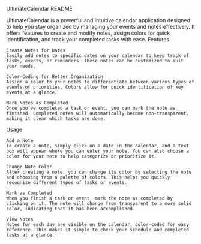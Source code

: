 UltimateCalendar README

UltimateCalendar is a powerful and intuitive calendar application designed to help you stay organized by managing your events and notes effectively. It offers features to create and modify notes, assign colors for quick identification, and track your completed tasks with ease.
Features

    Create Notes for Dates
    Easily add notes to specific dates on your calendar to keep track of tasks, events, or reminders. These notes can be customized to suit your needs.

    Color-Coding for Better Organization
    Assign a color to your notes to differentiate between various types of events or priorities. Colors allow for quick identification of key events at a glance.

    Mark Notes as Completed
    Once you've completed a task or event, you can mark the note as finished. Completed notes will automatically become non-transparent, making it clear which tasks are done.

Usage

    Add a Note
    To create a note, simply click on a date in the calendar, and a text box will appear where you can enter your note. You can also choose a color for your note to help categorize or prioritize it.

    Change Note Color
    After creating a note, you can change its color by selecting the note and choosing from a palette of colors. This helps you quickly recognize different types of tasks or events.

    Mark as Completed
    When you finish a task or event, mark the note as completed by clicking on it. The note will change from transparent to a more solid color, indicating that it has been accomplished.

    View Notes
    Notes for each day are visible on the calendar, color-coded for easy reference. This makes it simple to check your schedule and completed tasks at a glance.